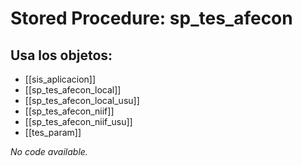 # Stored Procedure: sp_tes_afecon

## Usa los objetos:
- [[sis_aplicacion]]
- [[sp_tes_afecon_local]]
- [[sp_tes_afecon_local_usu]]
- [[sp_tes_afecon_niif]]
- [[sp_tes_afecon_niif_usu]]
- [[tes_param]]

*No code available.*
